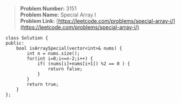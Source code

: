 > **Problem Number:** 3151 <br>
> **Problem Name:** Special Array I <br>
> **Problem Link:** [https://leetcode.com/problems/special-array-i/](https://leetcode.com/problems/special-array-i/) <br>

    class Solution {
    public:
        bool isArraySpecial(vector<int>& nums) {
            int n = nums.size();
            for(int i=0;i<=n-2;i++) {
                if( (nums[i]+nums[i+1]) %2 == 0 ) {
                    return false;
                } 
            }
            return true;
        }
    };